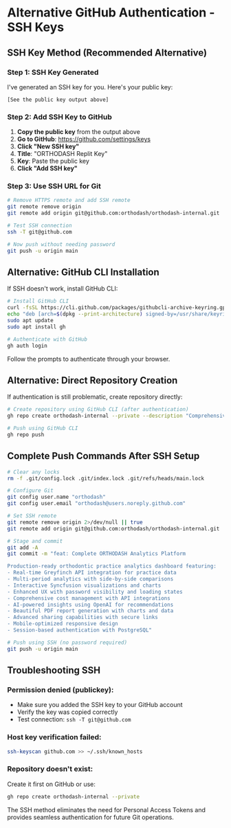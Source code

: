 # Alternative GitHub Authentication - SSH Keys

## SSH Key Method (Recommended Alternative)

### Step 1: SSH Key Generated
I've generated an SSH key for you. Here's your public key:

```
[See the public key output above]
```

### Step 2: Add SSH Key to GitHub
1. **Copy the public key** from the output above
2. **Go to GitHub**: https://github.com/settings/keys
3. **Click "New SSH key"**
4. **Title**: "ORTHODASH Replit Key"
5. **Key**: Paste the public key
6. **Click "Add SSH key"**

### Step 3: Use SSH URL for Git
```bash
# Remove HTTPS remote and add SSH remote
git remote remove origin
git remote add origin git@github.com:orthodash/orthodash-internal.git

# Test SSH connection
ssh -T git@github.com

# Now push without needing password
git push -u origin main
```

## Alternative: GitHub CLI Installation

If SSH doesn't work, install GitHub CLI:

```bash
# Install GitHub CLI
curl -fsSL https://cli.github.com/packages/githubcli-archive-keyring.gpg | sudo dd of=/usr/share/keyrings/githubcli-archive-keyring.gpg
echo "deb [arch=$(dpkg --print-architecture) signed-by=/usr/share/keyrings/githubcli-archive-keyring.gpg] https://cli.github.com/packages stable main" | sudo tee /etc/apt/sources.list.d/github-cli.list > /dev/null
sudo apt update
sudo apt install gh

# Authenticate with GitHub
gh auth login
```

Follow the prompts to authenticate through your browser.

## Alternative: Direct Repository Creation

If authentication is still problematic, create repository directly:

```bash
# Create repository using GitHub CLI (after authentication)
gh repo create orthodash-internal --private --description "Comprehensive orthodontic practice analytics dashboard"

# Push using GitHub CLI
gh repo push
```

## Complete Push Commands After SSH Setup

```bash
# Clear any locks
rm -f .git/config.lock .git/index.lock .git/refs/heads/main.lock

# Configure Git
git config user.name "orthodash"
git config user.email "orthodash@users.noreply.github.com"

# Set SSH remote
git remote remove origin 2>/dev/null || true
git remote add origin git@github.com:orthodash/orthodash-internal.git

# Stage and commit
git add -A
git commit -m "feat: Complete ORTHODASH Analytics Platform

Production-ready orthodontic practice analytics dashboard featuring:
- Real-time Greyfinch API integration for practice data
- Multi-period analytics with side-by-side comparisons
- Interactive Syncfusion visualizations and charts
- Enhanced UX with password visibility and loading states
- Comprehensive cost management with API integrations
- AI-powered insights using OpenAI for recommendations
- Beautiful PDF report generation with charts and data
- Advanced sharing capabilities with secure links
- Mobile-optimized responsive design
- Session-based authentication with PostgreSQL"

# Push using SSH (no password required)
git push -u origin main
```

## Troubleshooting SSH

### Permission denied (publickey):
- Make sure you added the SSH key to your GitHub account
- Verify the key was copied correctly
- Test connection: `ssh -T git@github.com`

### Host key verification failed:
```bash
ssh-keyscan github.com >> ~/.ssh/known_hosts
```

### Repository doesn't exist:
Create it first on GitHub or use:
```bash
gh repo create orthodash-internal --private
```

The SSH method eliminates the need for Personal Access Tokens and provides seamless authentication for future Git operations.